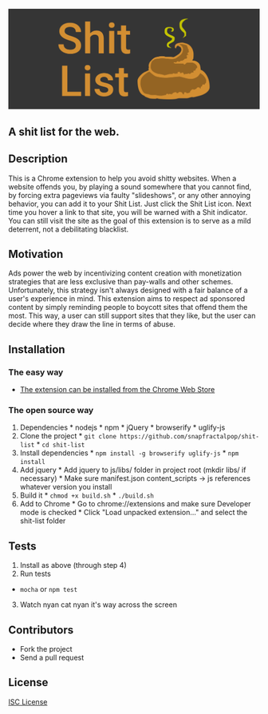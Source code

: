 ![Shit List](/promo/promo-tile1400x560.png)
## A shit list for the web.

## Description

This is a Chrome extension to help you avoid shitty websites. When a website offends you, by playing a sound somewhere that you cannot find, by forcing extra pageviews via faulty "slideshows", or any other annoying behavior, you can add it to your Shit List. Just click the Shit List icon. Next time you hover a link to that site, you will be warned with a Shit indicator. You can still visit the site as the goal of this extension is to serve as a mild deterrent, not a debilitating blacklist.

## Motivation

Ads power the web by incentivizing content creation with monetization strategies that are less exclusive than pay-walls and other schemes. Unfortunately, this strategy isn't always designed with a fair balance of a user's experience in mind. This extension aims to respect ad sponsored content by simply reminding people to boycott sites that offend them the most. This way, a user can still support sites that they like, but the user can decide where they draw the line in terms of abuse.

## Installation

### The easy way
  * [The extension can be installed from the Chrome Web Store](https://chrome.google.com/webstore/detail/shit-list/cbgmjlonfpfcpicneheiiibdklibdpcf)

### The open source way
  1. Dependencies
    * nodejs
    * npm
    * jQuery
    * browserify
    * uglify-js
  2. Clone the project
    * ```git clone https://github.com/snapfractalpop/shit-list```
    * ```cd shit-list```
  3. Install dependencies
    * ```npm install -g browserify uglify-js```
    * ```npm install```
  4. Add jquery
    * Add jquery to js/libs/ folder in project root (mkdir libs/ if necessary)
    * Make sure manifest.json content_scripts -> js references whatever version you install
  5. Build it
    * ```chmod +x build.sh```
    * ```./build.sh```
  5. Add to Chrome
    * Go to chrome://extensions and make sure Developer mode is checked
    * Click "Load unpacked extension..." and select the shit-list folder

## Tests

1. Install as above (through step 4)
2. Run tests
  * ```mocha``` or ```npm test```
3. Watch nyan cat nyan it's way across the screen


## Contributors

* Fork the project
* Send a pull request

## License

[ISC License](https://opensource.org/licenses/ISC)
